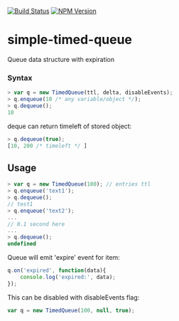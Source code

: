 [![Build Status][travis-badge]][travis-url]
[![NPM Version][npm-image]][npm-url]

# simple-timed-queue
Queue data structure with expiration

### Syntax
``` javascript
> var q = new TimedQueue(ttl, delta, disableEvents);
> q.enqueue(10 /* any variable/object */);
> q.dequeue();
10
```

deque can return timeleft of stored object:

``` javascript
> q.dequeue(true);
[10, 200 /* timeleft */ ]
```

## Usage
``` javascript
> var q = new TimedQueue(100); // entries ttl
> q.enqueue('text1');
> q.dequeue();
// test1
> q.enqueue('text2');
...
// 0.1 second here
...
> q.dequeue();
undefined
```

Queue will emit 'expire' event for item:

``` javascript
q.on('expired', function(data){
    console.log('expired:', data);
});
```

This can be disabled with disableEvents flag:

``` javascript
var q = new TimedQueue(100, null, true);
```

[travis-badge]: https://travis-ci.org/michae1/simple-timed-queue.svg?branch=master
[travis-url]: https://travis-ci.org/michae1/simple-timed-queue
[npm-image]: https://img.shields.io/npm/v/simple-timed-queue.svg
[npm-url]: https://npmjs.com/package/simple-timed-queue
